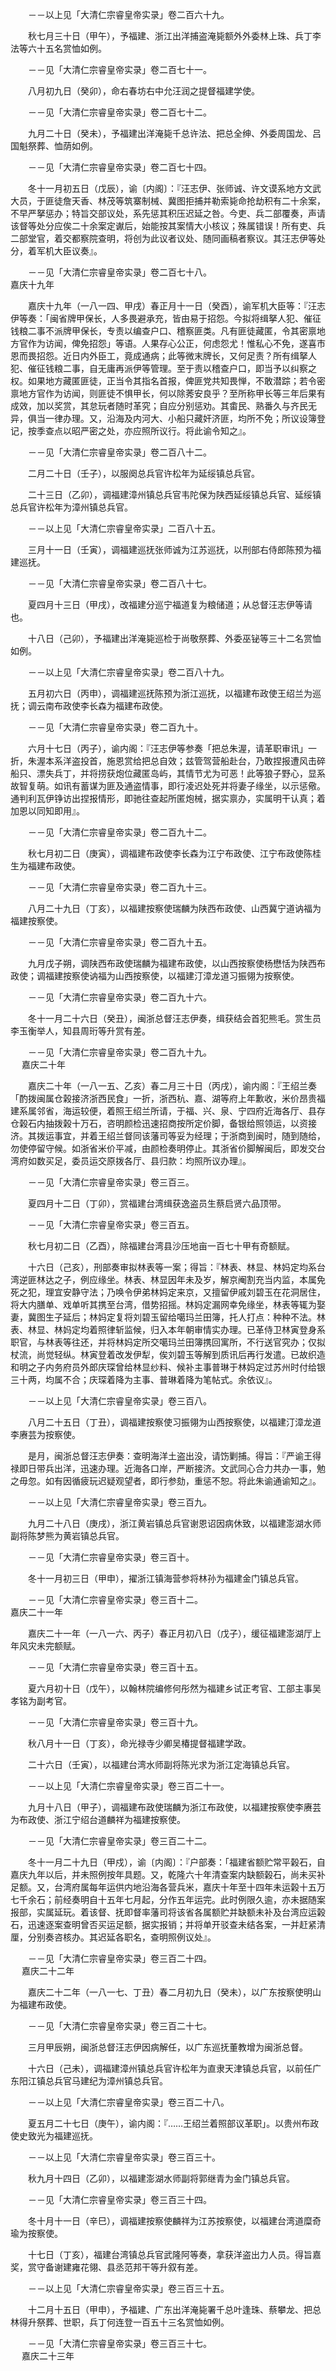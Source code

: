 <!-- { "loadSidebar": true } -->
　　－－以上见「大清仁宗睿皇帝实录」卷二百六十九。

　　秋七月三十日（甲午），予福建、浙江出洋捕盗淹毙额外外委林上珠、兵丁李法等六十五名赏恤如例。

　　－－见「大清仁宗睿皇帝实录」卷二百七十一。

　　八月初九日（癸卯），命右春坊右中允汪润之提督福建学使。

　　－－见「大清仁宗睿皇帝实录」卷二百七十二。

　　九月二十日（癸未），予福建出洋淹毙千总许法、把总全绅、外委周国龙、吕国魁祭葬、恤荫如例。

　　－－见「大清仁宗睿皇帝实录」卷二百七十四。

　　冬十一月初五日（戊辰），谕〔内阁〕：『汪志伊、张师诚、许文谟系地方文武大员，于匪徒詹天香、林茂等筑寨制械、冀图拒捕并勒索毙命抢劫积有二十余案，不早严拏惩办；特旨交部议处，系先惩其积压迟延之咎。今吏、兵二部覆奏，声请该督等处分应俟二十余案定谳后，始能按其案情大小核议；殊属错误！所有吏、兵二部堂官，着交都察院查明，将创为此议者议处、随同画稿者察议。其汪志伊等处分，着军机大臣议奏』。

　　－－见「大清仁宗睿皇帝实录」卷二百七十八。  
嘉庆十九年

　　嘉庆十九年（一八一四、甲戌）春正月十一日（癸酉），谕军机大臣等：『汪志伊等奏：「闽省牌甲保长，人多畏避承充，皆由易于招怨。今拟将缉拏人犯、催征钱粮二事不派牌甲保长，专责以编查户口、稽察匪类。凡有匪徒藏匿，令其密禀地方官作为访闻，俾免招怨」等语。人果存心公正，何虑怨尤！惟私心不免，遂喜市恩而畏招怨。近日内外臣工，竟成通病；此等微末牌长，又何足责？所有缉拏人犯、催征钱粮二事，自无庸再派伊等管理。至于责以稽查户口，即当予以纠察之权。如果地方藏匿匪徒，正当令其指名首报，俾匪党共知畏惮，不敢潜踪；若令密禀地方官作为访闻，则匪徒不惧甲长，何以除莠安良乎？至所称甲长等三年后果有成效，加以奖赏，其怠玩者随时革究；自应分别惩劝。其畬民、熟番久与齐民无异，俱当一律办理。又，沿海及内河大、小船只藏奸济匪，均所不免；所议设簿登记，按季查点以昭严密之处，亦应照所议行。将此谕令知之』。

　　－－见「大清仁宗睿皇帝实录」卷二百八十二。

　　二月二十日（壬子），以服阕总兵官许松年为延绥镇总兵官。

　　二十三日（乙卯），调福建漳州镇总兵官韦陀保为陕西延绥镇总兵官、延绥镇总兵官许松年为漳州镇总兵官。

　　－－以上见「大清仁宗睿皇帝实录」二百八十五。

　　三月十一日（壬寅），调福建巡抚张师诚为江苏巡抚，以刑部右侍郎陈预为福建巡抚。

　　－－见「大清仁宗睿皇帝实录」卷二百八十七。

　　夏四月十三日（甲戌），改福建分巡宁福道复为粮储道；从总督汪志伊等请也。

　　十八日（己卯），予福建出洋淹毙巡检于尚敬祭葬、外委巫铋等三十二名赏恤如例。

　　－－以上见「大清仁宗睿皇帝实录」卷二百八十九。

　　五月初六日（丙申），调福建巡抚陈预为浙江巡抚，以福建布政使王绍兰为巡抚；调云南布政使李长森为福建布政使。

　　－－见「大清仁宗睿皇帝实录」卷二百九十。

　　六月十七日（丙子），谕内阁：『汪志伊等参奏「把总朱渥，请革职审讯」一折，朱渥本系洋盗投首，施恩赏给把总自效；兹管驾营船赴台，乃敢捏报遭风击碎船只、漂失兵丁，并将捞获炮位藏匿岛屿，其情节尤为可恶！此等狼子野心，显系故智复萌。如讯有蓄谋为匪及通盗情事，即行凌迟处死并将妻子缘坐，以示惩儆。通判利瓦伊铮访出捏报情形，即驰往查起所匿炮械，据实禀办，实属明干认真；着加恩以同知即用』。

　　－－见「大清仁宗睿皇帝实录」卷二百九十二。

　　秋七月初二日（庚寅），调福建布政使李长森为江宁布政使、江宁布政使陈桂生为福建布政使。

　　－－见「大清仁宗睿皇帝实录」卷二百九十三。

　　八月二十九日（丁亥），以福建按察使瑞麟为陕西布政使、山西冀宁道讷福为福建按察使。

　　－－见「大清仁宗睿皇帝实录」卷二百九十五。

　　九月戊子朔，调陕西布政使瑞麟为福建布政使，以山西按察使杨懋恬为陕西布政使；调福建按察使讷福为山西按察使，以福建汀漳龙道习振翎为按察使。

　　－－见「大清仁宗睿皇帝实录」卷二百九十六。

　　冬十一月二十六日（癸丑），闽浙总督汪志伊奏，缉获结会首犯熊毛。赏生员李玉衡举人，知县周珩等升赏有差。

　　－－见「大清仁宗睿皇帝实录」卷二百九十九。  
　 
嘉庆二十年

　　嘉庆二十年（一八一五、乙亥）春二月三十日（丙戌），谕内阁：『王绍兰奏「酌拨闽属仓榖接济浙西民食」一折，浙西杭、嘉、湖等府上年歉收，米价昂贵福建系属邻省，海运较便，着照王绍兰所请，于福、兴、泉、宁四府近海各厅、县存仓榖石内抽拨榖十万石，咨明颜检迅速招商按所定价脚，备银给照领运，以资接济。其拨运事宜，并着王绍兰督同该藩司等妥为经理；于浙商到闽时，随到随给，勿使停留守候。如浙省米价平减，由颜检奏明停止。其浙省价脚解闽后，即发交台湾府如数买足，委员运交原拨各厅、县归款：均照所议办理』。

　　－－见「大清仁宗睿皇帝实录」卷三百三。

　　夏四月十二日（丁卯），赏福建台湾缉获逸盗员生蔡启贤六品顶带。

　　－－见「大清仁宗睿皇帝实录」卷三百五。

　　秋七月初二日（乙酉），除福建台湾县沙压地亩一百七十甲有奇额赋。

　　十六日（己亥），刑部奏审拟林表等一案；得旨：『林表、林显、林妈定均系台湾逆匪林达之子，例应缘坐。林表、林显因年未及岁，解京阉割充当内监，本属免死之犯，理宜安静守法；乃唤令伊弟林妈定来京，又擅留伊戚刘碧玉在花洞居住，将大内膳单、戏单听其携至台湾，借势招摇。林妈定漏网幸免缘坐，林表等辄为娶妻，冀图生子延后；林妈定复将刘碧玉留给噶玛兰田簿，托人打点：种种不法。林表、林显、林妈定均着照律斩监候，归入本年朝审情实办理。已革侍卫林寅登身系职官，与林表等往还，并将林妈定所交噶玛兰田簿携回寓所，不行送官究办；仅拟杖流，尚觉轻纵。林寅登着改发伊犁，俟刘碧玉等解到质讯后再行发遣。已故织造和明之子内务府员外郎庆琛曾给林显纱料、候补主事普琳于林妈定过苏州时付给银三十两，均属不合；庆琛着降为主事、普琳着降为笔帖式。余依议』。

　　－－以上见「大清仁宗睿皇帝实录」卷三百八。

　　八月二十五日（丁丑），调福建按察使习振翎为山西按察使，以福建汀漳龙道李赓芸为按察使。

　　是月，闽浙总督汪志伊奏：查明海洋土盗出没，请饬剿捕。得旨：『严谕王得禄即日带兵出洋，迅速办理。近海各口岸，严断接济。文武同心合力共办一事，勉之毋忽。如有因循疲玩迟疑观望者，即行参劾，重惩不恕。将此朱谕通谕知之』。

　　－－以上见「大清仁宗睿皇帝实录」卷三百九。

　　九月二十八日（庚戌），浙江黄岩镇总兵官谢恩诏因病休致，以福建澎湖水师副将陈梦熊为黄岩镇总兵官。

　　－－见「大清仁宗睿皇帝实录」卷三百十。

　　冬十一月初三日（甲申），擢浙江镇海营参将林孙为福建金门镇总兵官。

　　－－见「大清仁宗睿皇帝实录」卷三百十二。  
嘉庆二十一年

　　嘉庆二十一年（一八一六、丙子）春正月初八日（戊子），缓征福建澎湖厅上年风灾未完额赋。

　　－－见「大清仁宗睿皇帝实录」卷三百十五。

　　夏六月初十日（戊午），以翰林院编修何彤然为福建乡试正考官、工部主事吴孝铭为副考官。

　　－－见「大清仁宗睿皇帝实录」卷三百十九。

　　秋八月十一日（丁亥），命光禄寺少卿吴椿提督福建学政。

　　二十六日（壬寅），以福建台湾水师副将陈光求为浙江定海镇总兵官。

　　－－以上见「大清仁宗睿皇帝实录」卷三百二十一。

　　九月十八日（甲子），调福建布政使瑞麟为浙江布政使，以福建按察使李赓芸为布政使、浙江宁绍台道麟祥为福建按察使。

　　－－见「大清仁宗睿皇帝实录」卷三百二十二。

　　冬十一月二十九日（甲戍），谕〔内阁〕：『户部奏：「福建省额贮常平榖石，自嘉庆九年以后，并未照例按年具题。又，乾隆六十年清查案内缺额榖石，尚未买补足额。又，台湾府属每年运供内地沿海各营兵米，嘉庆十年至十四年未运榖十五万七千余石；前经奏明自十五年七月起，分作五年运完。此时例限久逾，亦未据随案报部，实属延玩。着该督、抚即督率藩司将该省各属额贮并缺额未补及台湾应运榖石，迅速逐案查明曾否买运足额，据实报销；并将单开驳查未结各案，一并赶紧清厘，分别奏咨核办。其迟延各职名，查明照例议处』。

　　－－见「大清仁宗睿皇帝实录」卷三百二十四。  
　 
嘉庆二十二年

　　嘉庆二十二年（一八一七、丁丑）春二月初九日（癸未），以广东按察使明山为福建布政使。

　　－－见「大清仁宗睿皇帝实录」卷三百二十七。

　　三月甲辰朔，闽浙总督汪志伊因病解任，以广东巡抚董教增为闽浙总督。

　　十六日（己未），调福建漳州镇总兵官许松年为直隶天津镇总兵官，以前任广东阳江镇总兵官马建纪为漳州镇总兵官。

　　－－以上见「大清仁宗睿皇帝实录」卷三百二十八。

　　夏五月二十七日（庚午），谕内阁：『……王绍兰着照部议革职」。以贵州布政使史致光为福建巡抚。

　　－－以上见「大清仁宗睿皇帝实录」卷三百三十。

　　秋九月十四日（乙卯），以福建澎湖水师副将郭继青为金门镇总兵官。

　　－－见「大清仁宗睿皇帝实录」卷三百三十四。

　　冬十月十一日（辛巳），调福建按察使麟祥为江苏按察使，以福建台湾道糜奇瑜为按察使。

　　十七日（丁亥），福建台湾镇总兵官武隆阿等奏，拿获洋盗出力人员。得旨嘉奖，赏守备谢建雍花翎、县丞范邦干等升叙有差。

　　－－以上见「大清仁宗睿皇帝实录」卷三百三十五。

　　十二月十五日（甲申），予福建、广东出洋淹毙署千总叶逢珠、蔡攀龙、把总林得升祭葬、世职，兵丁何连登一百五十三名赏恤如例。

　　－－见「大清仁宗睿皇帝实录」卷三百三十七。  
　 
嘉庆二十三年


